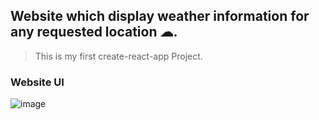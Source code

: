 
## Website which display weather information for any requested location ☁.

> This is my first create-react-app Project.

### Website UI
![image](https://user-images.githubusercontent.com/37737242/116348188-3ad3d580-a80b-11eb-8689-426ee2c7814d.png)
